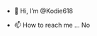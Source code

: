 - 👋 Hi, I’m @Kodie618

- 📫 How to reach me ... No


<!---
Kodie618/Kodie618 is a ✨ special ✨ repository because its `README.md` (this file) appears on your GitHub profile.
You can click the Preview link to take a look at your changes.
--->
